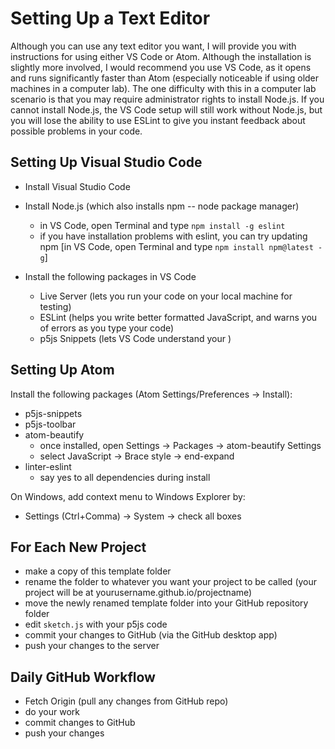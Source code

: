 # Setting Up a Text Editor

Although you can use any text editor you want, I will provide you with instructions for using either VS Code or Atom. Although the installation is slightly more involved, I would recommend you use VS Code, as it opens and runs significantly faster than Atom (especially noticeable if using older machines in a computer lab). The one difficulty with this in a computer lab scenario is that you may require administrator rights to install Node.js. If you cannot install Node.js, the VS Code setup will still work without Node.js, but you will lose the ability to use ESLint to give you instant feedback about possible problems in your code.

## Setting Up Visual Studio Code
- Install Visual Studio Code
- Install Node.js (which also installs npm -- node package manager)
  - in VS Code, open Terminal and type `npm install -g eslint`
  - if you have installation problems with eslint, you can try updating npm [in VS Code, open Terminal and type `npm install npm@latest -g`]

- Install the following packages in VS Code
  - Live Server (lets you run your code on your local machine for testing)
  - ESLint (helps you write better formatted JavaScript, and warns you of errors as you type your code)
  - p5js Snippets (lets VS Code understand your )

## Setting Up Atom

Install the following packages (Atom Settings/Preferences -> Install):
- p5js-snippets
- p5js-toolbar
- atom-beautify
  - once installed, open Settings -> Packages -> atom-beautify Settings
  - select JavaScript -> Brace style -> end-expand
- linter-eslint
  - say yes to all dependencies during install

On Windows, add context menu to Windows Explorer by:
- Settings (Ctrl+Comma) -> System -> check all boxes

## For Each New Project

- make a copy of this template folder
- rename the folder to whatever you want your project to be called (your project will be at yourusername.github.io/projectname)
- move the newly renamed template folder into your GitHub repository folder
- edit `sketch.js` with your p5js code
- commit your changes to GitHub (via the GitHub desktop app)
- push your changes to the server

## Daily GitHub Workflow

- Fetch Origin (pull any changes from GitHub repo)
- do your work
- commit changes to GitHub
- push your changes
